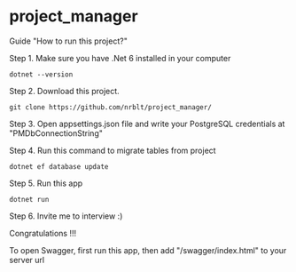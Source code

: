 # project_manager

Guide "How to run this project?"

Step 1. Make sure you have .Net 6 installed in your computer

```
dotnet --version
```

Step 2. Download this project.

```
git clone https://github.com/nrblt/project_manager/
```

Step 3. Open appsettings.json file and write your PostgreSQL credentials at "PMDbConnectionString"

Step 4. Run this command to migrate tables from project

```
dotnet ef database update
```

Step 5. Run this app
```
dotnet run
```

Step 6. Invite me to interview :)

Congratulations !!!

To open Swagger, first run this app, then add "/swagger/index.html" to your server url
